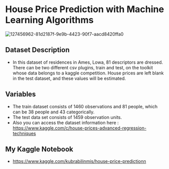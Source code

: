 # House Price Prediction with Machine Learning Algorithms

![127456962-81d2187f-9e9b-4423-90f7-aacd8420ffa0](https://user-images.githubusercontent.com/81189969/149675274-e6ee9312-11f3-417c-a2d6-459b6fd77bb4.png)

## Dataset Description
* In this dataset of residences in Ames, Lowa, 81 descriptors are dressed.
There can be two different csv plugins, train and test, on the toolkit whose data belongs to a kaggle competition.
House prices are left blank in the test dataset, and these values will be estimated.

## Variables 
* The train dataset consists of 1460 observations and 81 people, which can be 38 people and 43 categorically.
* The test data set consists of 1459 observation units.
* Also you can access the dataset information here :  https://www.kaggle.com/c/house-prices-advanced-regression-techniques



## My Kaggle Notebook
* https://www.kaggle.com/kubrabilinmis/house-price-predictionn


